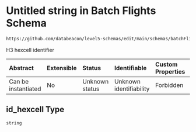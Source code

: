 # Untitled string in Batch Flights Schema

```txt
https://github.com/databeacon/level5-schemas/edit/main/schemas/batchFlights.schema.json#/properties/id_hexcell
```

H3 hexcell identifier

| Abstract            | Extensible | Status         | Identifiable            | Custom Properties | Additional Properties | Access Restrictions | Defined In                                                                              |
| :------------------ | :--------- | :------------- | :---------------------- | :---------------- | :-------------------- | :------------------ | :-------------------------------------------------------------------------------------- |
| Can be instantiated | No         | Unknown status | Unknown identifiability | Forbidden         | Allowed               | none                | [batchFlights.schema.json\*](../../out/batchFlights.schema.json "open original schema") |

## id\_hexcell Type

`string`
